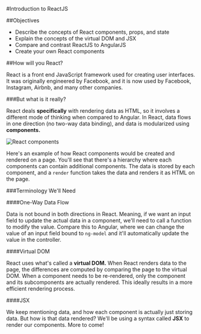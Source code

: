 #Introduction to ReactJS

##Objectives

* Describe the concepts of React components, props, and state
* Explain the concepts of the virtual DOM and JSX
* Compare and contrast ReactJS to AngularJS
* Create your own React components

##How will you React?

React is a front end JavaScript framework used for creating user interfaces. It was originally engineered by Facebook, and it is now used by Facebook, Instagram, Airbnb, and many other companies.

###But what is it really?

React deals **specifically** with rendering data as HTML, so it involves a different mode of thinking when compared to Angular. In React, data flows in one direction (no two-way data binding), and data is modularized using **components.**

![React components](http://maketea.co.uk/images/2014-03-05-robust-web-apps-with-react-part-1/wireframe_deconstructed.png)

Here's an example of how React components would be created and rendered on a page. You'll see that there's a hierarchy where each components can contain additional components. The data is stored by each component, and a `render` function takes the data and renders it as HTML on the page.

###Terminology We'll Need

####One-Way Data Flow

Data is not bound in both directions in React. Meaning, if we want an input field to update the actual data in a component, we'll need to call a function to modify the value. Compare this to Angular, where we can change the value of an input field bound to `ng-model` and it'll automatically update the value in the controller.

####Virtual DOM

React uses what's called a **virtual DOM.** When React renders data to the page, the differences are computed by comparing the page to the virtual DOM. When a component needs to be re-rendered, only the component and its subcomponents are actually rendered. This ideally results in a more efficient rendering process.

####JSX

We keep mentioning data, and how each component is actually just storing data. But how is that data rendered? We'll be using a syntax called **JSX** to render our components. More to come!
